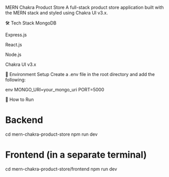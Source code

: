 MERN Chakra Product Store
A full-stack product store application built with the MERN stack and styled using Chakra UI v3.x.

🛠️ Tech Stack
MongoDB

Express.js

React.js

Node.js

Chakra UI v3.x


📁 Environment Setup
Create a .env file in the root directory and add the following:

env
MONGO_URI=your_mongo_uri
PORT=5000


🚀 How to Run

# Backend
cd mern-chakra-product-store
npm run dev

# Frontend (in a separate terminal)
cd mern-chakra-product-store/frontend
npm run dev
